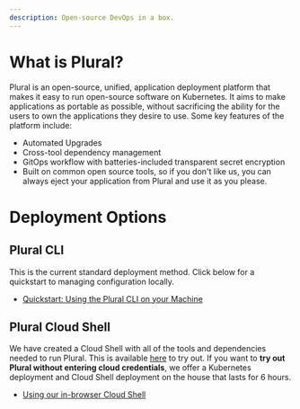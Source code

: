 ```yaml
---
description: Open-source DevOps in a box.
---
```


# What is Plural?

Plural is an open-source, unified, application deployment platform that makes it easy to run open-source software on Kubernetes. It aims to make applications as portable as possible, without sacrificing the ability for the users to own the applications they desire to use. Some key features of the platform include:

* Automated Upgrades
* Cross-tool dependency management
* GitOps workflow with batteries-included transparent secret encryption
* Built on common open source tools, so if you don't like us, you can always eject your application from Plural and use it as you please.

# Deployment Options

## Plural CLI

This is the current standard deployment method. Click below for a quickstart to managing configuration locally.

* [Quickstart: Using the Plural CLI on your Machine](basic-setup-and-deployment/quickstart.md)
  
## Plural Cloud Shell

We have created a Cloud Shell with all of the tools and dependencies needed to run Plural. This is available [here](https://app.plural.sh/shell) to try out. If you want to **try out Plural without entering cloud credentials**, we offer a Kubernetes deployment and Cloud Shell deployment on the house that lasts for 6 hours.

* [Using our in-browser Cloud Shell](basic-setup-and-deployment/cloud-shell-quickstart.md)
  
